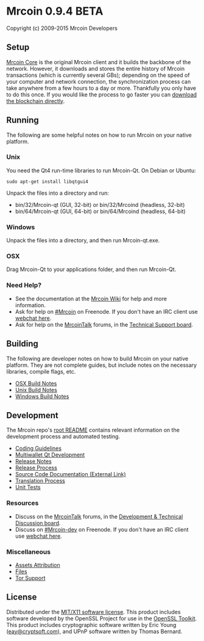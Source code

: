 Mrcoin 0.9.4 BETA
=====================

Copyright (c) 2009-2015 Mrcoin Developers


Setup
---------------------
[Mrcoin Core](http://Mrcoin.org/en/download) is the original Mrcoin client and it builds the backbone of the network. However, it downloads and stores the entire history of Mrcoin transactions (which is currently several GBs); depending on the speed of your computer and network connection, the synchronization process can take anywhere from a few hours to a day or more. Thankfully you only have to do this once. If you would like the process to go faster you can [download the blockchain directly](bootstrap.md).

Running
---------------------
The following are some helpful notes on how to run Mrcoin on your native platform. 

### Unix

You need the Qt4 run-time libraries to run Mrcoin-Qt. On Debian or Ubuntu:

	sudo apt-get install libqtgui4

Unpack the files into a directory and run:

- bin/32/Mrcoin-qt (GUI, 32-bit) or bin/32/Mrcoind (headless, 32-bit)
- bin/64/Mrcoin-qt (GUI, 64-bit) or bin/64/Mrcoind (headless, 64-bit)



### Windows

Unpack the files into a directory, and then run Mrcoin-qt.exe.

### OSX

Drag Mrcoin-Qt to your applications folder, and then run Mrcoin-Qt.

### Need Help?

* See the documentation at the [Mrcoin Wiki](https://en.Mrcoin.it/wiki/Main_Page)
for help and more information.
* Ask for help on [#Mrcoin](http://webchat.freenode.net?channels=Mrcoin) on Freenode. If you don't have an IRC client use [webchat here](http://webchat.freenode.net?channels=Mrcoin).
* Ask for help on the [MrcoinTalk](https://Mrcointalk.org/) forums, in the [Technical Support board](https://Mrcointalk.org/index.php?board=4.0).

Building
---------------------
The following are developer notes on how to build Mrcoin on your native platform. They are not complete guides, but include notes on the necessary libraries, compile flags, etc.

- [OSX Build Notes](build-osx.md)
- [Unix Build Notes](build-unix.md)
- [Windows Build Notes](build-msw.md)

Development
---------------------
The Mrcoin repo's [root README](https://github.com/Mrcoin/Mrcoin/blob/master/README.md) contains relevant information on the development process and automated testing.

- [Coding Guidelines](coding.md)
- [Multiwallet Qt Development](multiwallet-qt.md)
- [Release Notes](release-notes.md)
- [Release Process](release-process.md)
- [Source Code Documentation (External Link)](https://dev.visucore.com/Mrcoin/doxygen/)
- [Translation Process](translation_process.md)
- [Unit Tests](unit-tests.md)

### Resources
* Discuss on the [MrcoinTalk](https://Mrcointalk.org/) forums, in the [Development & Technical Discussion board](https://Mrcointalk.org/index.php?board=6.0).
* Discuss on [#Mrcoin-dev](http://webchat.freenode.net/?channels=Mrcoin) on Freenode. If you don't have an IRC client use [webchat here](http://webchat.freenode.net/?channels=Mrcoin-dev).

### Miscellaneous
- [Assets Attribution](assets-attribution.md)
- [Files](files.md)
- [Tor Support](tor.md)

License
---------------------
Distributed under the [MIT/X11 software license](http://www.opensource.org/licenses/mit-license.php).
This product includes software developed by the OpenSSL Project for use in the [OpenSSL Toolkit](http://www.openssl.org/). This product includes
cryptographic software written by Eric Young ([eay@cryptsoft.com](mailto:eay@cryptsoft.com)), and UPnP software written by Thomas Bernard.
